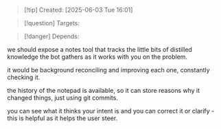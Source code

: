 
>[!tip] Created: [2025-06-03 Tue 16:01]

>[!question] Targets: 

>[!danger] Depends: 

we should expose a notes tool that tracks the little bits of distilled knowledge the bot gathers as it works with you on the problem.

it would be background reconciling and improving each one, constantly checking it.

the history of the notepad is available, so it can store reasons why it changed things, just using git commits.

you can see what it thinks your intent is and you can correct it or clarify - this is helpful as it helps the user steer.